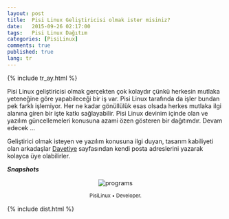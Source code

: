 ```yaml
---
layout: post
title:  Pisi Linux Geliştiricisi olmak ister misiniz?
date:   2015-09-26 02:17:00
tags:   Pisi Linux Dağıtım
categories: [PisiLinux]
comments: true
published: true
lang: tr
---
```


{% include tr_ay.html %}

Pisi Linux geliştiricisi olmak gerçekten çok kolaydır çünkü herkesin mutlaka yeteneğine göre yapabileceği bir iş var. Pisi Linux tarafında da işler bundan pek farklı işlemiyor. Her ne kadar gönüllülük esas olsada herkes mutlaka ilgi alanına giren bir işte katkı sağlayabilir. Pisi Linux devinim içinde olan ve yazılım güncellemeleri konusuna azami özen gösteren bir dağıtımdır. Devam edecek ...

Geliştirici olmak isteyen ve yazılım konusuna ilgi duyan, tasarım kabiliyeti olan arkadaşlar [Davetiye](http://samibabat.com/project/slack/invite/) sayfasından kendi posta adreslerini yazarak kolayca üye olabilirler.

***Snapshots***

<div class='pull-right alert alert-warning' style="margin: 15px; text-align: center;">
  <img src="{{ site.baseurl }}/images/snapshot10.bmp" alt="programs" class="resize" />
  <p><small>PisiLinux &bull; Developer.</small></p>
</div> 
  
<style>
img.resize {
  max-width:100%;
  max-height:100%;
}
</style>



{% include dist.html %}

 

